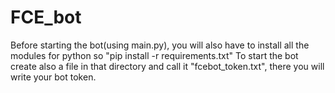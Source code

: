 # FCE_bot
Before starting the bot(using main.py), you will also have to install all the modules for python so "pip install -r requirements.txt"
To start the bot create also a file in that directory and call it "fcebot_token.txt", there you will write your bot token.
